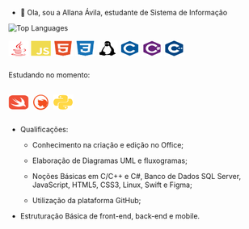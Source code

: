 - 👋 Ola, sou a Allana Ávila, estudante de Sistema de Informação
  
<div>
    <img src="https://github-readme-stats.vercel.app/api/top-langs/?username=allanaavila&langs_count=8&layout=compact&theme=dracula" alt="Top Languages">
</div>


<div style="display: inline_block"><br>
  <img align="center" alt="allana-java" height="30" width="40" src="https://raw.githubusercontent.com/devicons/devicon/master/icons/java/java-plain.svg">
  <img align="center" alt="allana-javascript" height="30" width="40" src="https://raw.githubusercontent.com/devicons/devicon/master/icons/javascript/javascript-plain.svg">
   <img align="center" alt="allana-html5" height="30" width="40" src="https://raw.githubusercontent.com/devicons/devicon/master/icons/html5/html5-plain.svg">
   <img align="center" alt="allana-css3" height="30" width="40" src="https://raw.githubusercontent.com/devicons/devicon/master/icons/css3/css3-plain.svg">
   <img align="center" alt="allana-linux" height="30" width="40" src="https://raw.githubusercontent.com/devicons/devicon/master/icons/linux/linux-plain.svg">
   <img align="center" alt="allana-c" height="30" width="40" src="https://raw.githubusercontent.com/devicons/devicon/master/icons/c/c-plain.svg">
  <img align="center" alt="allana-csharp" height="30" width="40" src="https://raw.githubusercontent.com/devicons/devicon/master/icons/csharp/csharp-plain.svg">
  <img align="center" alt="allana-cplusplus" height="30" width="40" src="https://raw.githubusercontent.com/devicons/devicon/master/icons/cplusplus/cplusplus-plain.svg">

</div>
  
 ##
 
Estudando no momento:
<div style="display: inline_block"><br>
  <img align="center" alt="allana-swift" height="30" width="40" src="https://raw.githubusercontent.com/devicons/devicon/master/icons/swift/swift-plain.svg">
  <img align="center" alt="allana-figma" height="30" width="40" src="data:image/svg+xml,%3Csvg xmlns='http://www.w3.org/2000/svg' viewBox='0 0 128 128'%3E%3Cpath fill='%23F24E1E' d='M64 0C28.64 0 0 28.64 0 64c0 35.36 28.64 64 64 64 35.36 0 64-28.64 64-64 0-35.36-28.64-64-64-64zm0 116.8c-30.72 0-55.2-24.48-55.2-55.2 0-30.72 24.48-55.2 55.2-55.2 30.72 0 55.2 24.48 55.2 55.2 0 30.72-24.48 55.2-55.2 55.2zm8-43.2H71.2v-24h10.24l5.12-6.72H71.2V39.2h16a32.83 32.83 0 0 1 0 65.6zM39.2 80v-6.4h16a16 16 0 0 1 0-32h-16V46.4H56c14.72 0 26.56 11.84 26.56 26.56S70.72 99.52 56 99.52z'%3E%3C/path%3E%3C/svg%3E">

  <img align="center" alt="allana-python" height="30" width="40" src="https://raw.githubusercontent.com/devicons/devicon/master/icons/python/python-plain.svg">
</div>

  ##

- Qualificações:

  *  Conhecimento na criação e edição no Office;

  *  Elaboração de Diagramas UML e fluxogramas;

  * Noções Básicas em C/C++ e C#, Banco de Dados SQL Server, JavaScript, HTML5, CSS3, Linux, Swift e Figma;

  * Utilização da plataforma GitHub;

 *  Estruturação Básica de front-end, back-end e mobile.
